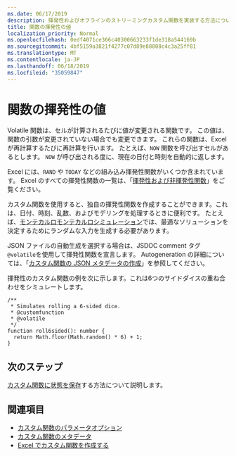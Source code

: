 ```yaml
---
ms.date: 06/17/2019
description: 揮発性およびオフラインのストリーミングカスタム関数を実装する方法について説明します。
title: 関数の揮発性の値
localization_priority: Normal
ms.openlocfilehash: 0edf4071ce366c40300663233f1de318a544169b
ms.sourcegitcommit: 4bf5159a3821f4277c07d89e88808c4c3a25ff81
ms.translationtype: MT
ms.contentlocale: ja-JP
ms.lasthandoff: 06/18/2019
ms.locfileid: "35059847"
---
```

# <a name="volatile-values-in-functions"></a>関数の揮発性の値

Volatile 関数は、セルが計算されるたびに値が変更される関数です。 この値は、関数の引数が変更されていない場合でも変更できます。 これらの関数は、Excel が再計算するたびに再計算を行います。 たとえば、`NOW` 関数を呼び出すセルがあるとします。 `NOW` が呼び出される度に、現在の日付と時刻を自動的に返します。

Excel には、`RAND` や `TODAY` などの組み込み揮発性関数がいくつか含まれています。 Excel のすべての揮発性関数の一覧は、「[揮発性および非揮発性関数](/office/client-developer/excel/excel-recalculation#volatile-and-non-volatile-functions)」をご覧ください。

カスタム関数を使用すると、独自の揮発性関数を作成することができます。これは、日付、時刻、乱数、およびモデリングを処理するときに便利です。 たとえば、[モンテカルロモンテカルロシミュレーション](https://en.wikipedia.org/wiki/Monte_Carlo_method)では、最適なソリューションを決定するためにランダムな入力を生成する必要があります。

JSON ファイルの自動生成を選択する場合は、JSDOC comment タグ`@volatile`を使用して揮発性関数を宣言します。 Autogeneration の詳細については、「[カスタム関数の JSON メタデータの作成](custom-functions-json-autogeneration.md)」を参照してください。

揮発性のカスタム関数の例を次に示します。これは6つのサイドダイスの重ね合わせをシミュレートします。

```JS
/**
 * Simulates rolling a 6-sided dice.
 * @customfunction
 * @volatile
 */
function roll6sided(): number {
  return Math.floor(Math.random() * 6) + 1;
}
```

## <a name="next-steps"></a>次のステップ
[カスタム関数に状態を保存](custom-functions-save-state.md)する方法について説明します。

## <a name="see-also"></a>関連項目

* [カスタム関数のパラメータオプション](custom-functions-parameter-options.md)
* [カスタム関数のメタデータ](custom-functions-json.md)
* [Excel でカスタム関数を作成する](custom-functions-overview.md)
